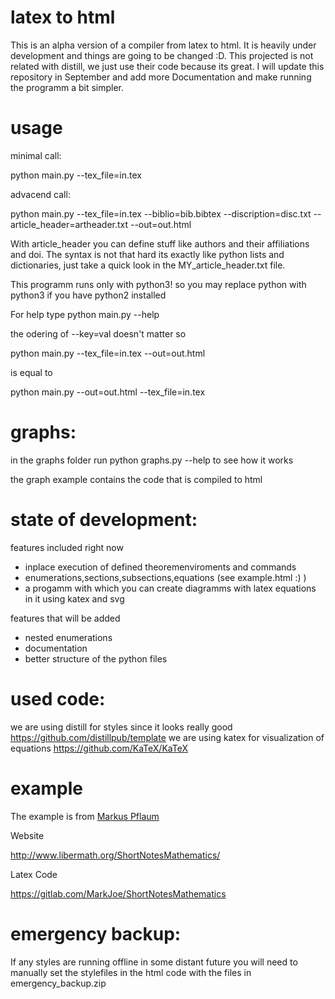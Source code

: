 # latex to html
This is an alpha version of a compiler from latex to html. It is heavily under development and things are going to be changed :D. This projected is not related with distill, we just use their code because its great. I will update this repository in September and add more Documentation and make running the programm a bit simpler.
# usage

minimal call:


python main.py --tex_file=in.tex


advacend call:


python main.py --tex_file=in.tex --biblio=bib.bibtex --discription=disc.txt --article_header=artheader.txt --out=out.html


With article_header you can define stuff like authors and their affiliations and doi. The syntax is not that hard its exactly like python lists and dictionaries, just take a quick look in the MY_article_header.txt file.

This programm runs only with python3! so you may replace python with python3 if you have python2 installed

For help type python main.py --help

the odering of --key=val doesn't matter
so 


python main.py --tex_file=in.tex --out=out.html



is equal to 


python main.py --out=out.html  --tex_file=in.tex
# graphs:
in the graphs folder run python graphs.py --help to see how it works 

the graph example contains the code that is compiled to html
# state of development:

features included right now
- inplace execution of defined theoremenviroments and commands
- enumerations,sections,subsections,equations (see example.html :) )
- a progamm with which you can create diagramms with latex equations in it using katex and svg

features that will be added
- nested enumerations
- documentation
- better structure of the python files



# used code:
we are using distill for styles since it looks really good https://github.com/distillpub/template
we are using katex for visualization of equations https://github.com/KaTeX/KaTeX



# example
The example is from [Markus Pflaum](https://www.colorado.edu/math/markus-pflaum)

Website

http://www.libermath.org/ShortNotesMathematics/

Latex Code

https://gitlab.com/MarkJoe/ShortNotesMathematics

# emergency backup:
If any styles are running offline in some distant future you will need to manually set the stylefiles in the html code with the files in emergency_backup.zip
